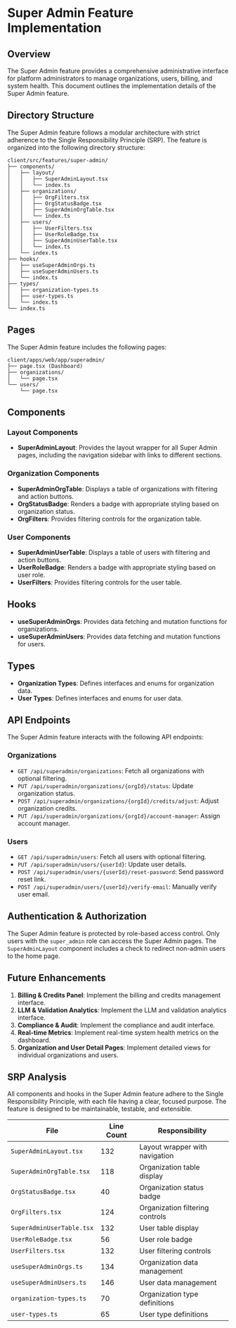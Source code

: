 # Super Admin Feature Implementation

## Overview

The Super Admin feature provides a comprehensive administrative interface for platform administrators to manage organizations, users, billing, and system health. This document outlines the implementation details of the Super Admin feature.

## Directory Structure

The Super Admin feature follows a modular architecture with strict adherence to the Single Responsibility Principle (SRP). The feature is organized into the following directory structure:

```
client/src/features/super-admin/
├── components/
│   ├── layout/
│   │   ├── SuperAdminLayout.tsx
│   │   └── index.ts
│   ├── organizations/
│   │   ├── OrgFilters.tsx
│   │   ├── OrgStatusBadge.tsx
│   │   ├── SuperAdminOrgTable.tsx
│   │   └── index.ts
│   ├── users/
│   │   ├── UserFilters.tsx
│   │   ├── UserRoleBadge.tsx
│   │   ├── SuperAdminUserTable.tsx
│   │   └── index.ts
│   └── index.ts
├── hooks/
│   ├── useSuperAdminOrgs.ts
│   ├── useSuperAdminUsers.ts
│   └── index.ts
├── types/
│   ├── organization-types.ts
│   ├── user-types.ts
│   └── index.ts
└── index.ts
```

## Pages

The Super Admin feature includes the following pages:

```
client/apps/web/app/superadmin/
├── page.tsx (Dashboard)
├── organizations/
│   └── page.tsx
└── users/
    └── page.tsx
```

## Components

### Layout Components

- **SuperAdminLayout**: Provides the layout wrapper for all Super Admin pages, including the navigation sidebar with links to different sections.

### Organization Components

- **SuperAdminOrgTable**: Displays a table of organizations with filtering and action buttons.
- **OrgStatusBadge**: Renders a badge with appropriate styling based on organization status.
- **OrgFilters**: Provides filtering controls for the organization table.

### User Components

- **SuperAdminUserTable**: Displays a table of users with filtering and action buttons.
- **UserRoleBadge**: Renders a badge with appropriate styling based on user role.
- **UserFilters**: Provides filtering controls for the user table.

## Hooks

- **useSuperAdminOrgs**: Provides data fetching and mutation functions for organizations.
- **useSuperAdminUsers**: Provides data fetching and mutation functions for users.

## Types

- **Organization Types**: Defines interfaces and enums for organization data.
- **User Types**: Defines interfaces and enums for user data.

## API Endpoints

The Super Admin feature interacts with the following API endpoints:

### Organizations

- `GET /api/superadmin/organizations`: Fetch all organizations with optional filtering.
- `PUT /api/superadmin/organizations/{orgId}/status`: Update organization status.
- `POST /api/superadmin/organizations/{orgId}/credits/adjust`: Adjust organization credits.
- `PUT /api/superadmin/organizations/{orgId}/account-manager`: Assign account manager.

### Users

- `GET /api/superadmin/users`: Fetch all users with optional filtering.
- `PUT /api/superadmin/users/{userId}`: Update user details.
- `POST /api/superadmin/users/{userId}/reset-password`: Send password reset link.
- `POST /api/superadmin/users/{userId}/verify-email`: Manually verify user email.

## Authentication & Authorization

The Super Admin feature is protected by role-based access control. Only users with the `super_admin` role can access the Super Admin pages. The `SuperAdminLayout` component includes a check to redirect non-admin users to the home page.

## Future Enhancements

1. **Billing & Credits Panel**: Implement the billing and credits management interface.
2. **LLM & Validation Analytics**: Implement the LLM and validation analytics interface.
3. **Compliance & Audit**: Implement the compliance and audit interface.
4. **Real-time Metrics**: Implement real-time system health metrics on the dashboard.
5. **Organization and User Detail Pages**: Implement detailed views for individual organizations and users.

## SRP Analysis

All components and hooks in the Super Admin feature adhere to the Single Responsibility Principle, with each file having a clear, focused purpose. The feature is designed to be maintainable, testable, and extensible.

| File | Line Count | Responsibility |
|------|------------|----------------|
| `SuperAdminLayout.tsx` | 132 | Layout wrapper with navigation |
| `SuperAdminOrgTable.tsx` | 118 | Organization table display |
| `OrgStatusBadge.tsx` | 40 | Organization status badge |
| `OrgFilters.tsx` | 124 | Organization filtering controls |
| `SuperAdminUserTable.tsx` | 132 | User table display |
| `UserRoleBadge.tsx` | 56 | User role badge |
| `UserFilters.tsx` | 132 | User filtering controls |
| `useSuperAdminOrgs.ts` | 134 | Organization data management |
| `useSuperAdminUsers.ts` | 146 | User data management |
| `organization-types.ts` | 70 | Organization type definitions |
| `user-types.ts` | 65 | User type definitions |